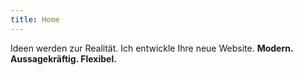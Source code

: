 ```yaml
---
title: Home
---
```


Ideen werden zur Realität. Ich entwickle Ihre neue Website.
**Modern. Aussagekräftig. Flexibel.**
